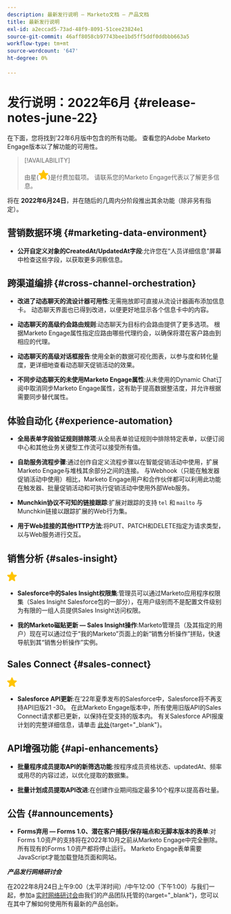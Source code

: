 ```yaml
---
description: 最新发行说明 — Marketo文档 — 产品文档
title: 最新发行说明
exl-id: a2eccad5-73ad-48f9-8091-51cee23824e1
source-git-commit: 46aff8058cb97743bee1bd5ff5ddf0ddbbb663a5
workflow-type: tm+mt
source-wordcount: '647'
ht-degree: 0%

---
```


# 发行说明：2022年6月 {#release-notes-june-22}

在下面，您将找到’22年6月版中包含的所有功能。 查看您的Adobe Marketo Engage版本以了解功能的可用性。

>[!AVAILABILITY]
>
>由星(![星星](assets/yellow-star.png))是付费加载项。 请联系您的Marketo Engage代表以了解更多信息。

将在 **2022年6月24日**，并在随后的几周内分阶段推出其余功能（除非另有指定）。

## 营销数据环境 {#marketing-data-environment}

* **公开自定义对象的CreatedAt/UpdatedAt字段**:允许您在“人员详细信息”屏幕中检查这些字段，以获取更多洞察信息。

## 跨渠道编排 {#cross-channel-orchestration}

* **改进了动态聊天的流设计器可用性**:无需拖放即可直接从流设计器画布添加信息卡。 动态聊天界面也已得到改进，以便更好地显示各个信息卡中的内容。

* **动态聊天的高级约会路由规则**:动态聊天为目标约会路由提供了更多选项。 根据Marketo Engage属性指定应路由哪些代理约会，以确保将潜在客户路由到相应的代理。

* **动态聊天的高级对话框报告**:使用全新的数据可视化图表，以参与度和转化量度，更详细地查看动态聊天促销活动的效果。

* **不同步动态聊天的未使用Marketo Engage属性**:从未使用的Dynamic Chat订阅中取消同步Marketo Engage属性，这有助于提高数据整洁度，并允许根据需要同步替代属性。

## 体验自动化 {#experience-automation}

* **全局表单字段验证规则排除项**:从全局表单验证规则中排除特定表单，以便订阅中心和其他业务关键型工作流可以接受所有值。

* **自助服务流程步骤**:通过创作自定义流程步骤以在智能促销活动中使用，扩展Marketo Engage与堆栈其余部分之间的连接。 与Webhook（只能在触发器促销活动中使用）相比，Marketo Engage用户和合作伙伴都可以利用此功能在触发器、批量促销活动和可执行促销活动中使用外部Web服务。

* **Munchkin协议不可知的链接跟踪**:扩展对跟踪的支持 `tel` 和 `mailto` 与Munchkin链接以跟踪扩展的Web行为集。

* **用于Web挂接的其他HTTP方法**:将PUT、PATCH和DELETE指定为请求类型，以与Web服务进行交互。

## 销售分析 {#sales-insight}

![（星号）](assets/yellow-star.png)

* **Salesforce中的Sales Insight权限集**:管理员可以通过Marketo应用程序权限集（Sales Insight Salesforce包的一部分），在用户级别而不是配置文件级别为有限的一组人员提供Sales Insight访问权限。

* **我的Marketo磁贴更新 — Sales Insight操作**:Marketo管理员（及其指定的用户）现在可以通过位于“我的Marketo”页面上的新“销售分析操作”拼贴，快速导航到其“销售分析操作”实例。

## Sales Connect {#sales-connect}

![（星号）](assets/yellow-star.png)

* **Salesforce API更新**:在’22年夏季发布的Salesforce中，Salesforce将不再支持API旧版21 -30。 在此Marketo Engage版本中，所有使用旧版API的Sales Connect请求都已更新，以保持在受支持的版本内。 有关Salesforce API报废计划的完整详细信息，请单击 [此处](https://help.salesforce.com/s/articleView?language=en_US&amp;type=1&amp;id=000354473){target=&quot;_blank&quot;}。

## API增强功能 {#api-enhancements}

* **批量程序成员提取API的新筛选功能**:按程序成员资格状态、updatedAt、频率或用尽的内容过滤，以优化提取的数据集。

* **批量计划成员提取API改进**:在创建作业期间指定最多10个程序以提高吞吐量。

## 公告 {#announcements}

* **Forms弃用 — Forms 1.0、潜在客户捕获/保存端点和无脚本版本的表单**:对Forms 1.0资产的支持将在2022年10月之前从Marketo Engage中完全删除。 所有现有的Forms 1.0资产都将停止运行。 Marketo Engage表单需要JavaScript才能加载登陆页面和网站。

**_产品发行网络研讨会_**

在2022年8月24日上午9:00（太平洋时间）/中午12:00（下午1:00）与我们一起，参加a [实时网络研讨会](https://engage.marketo.com/2022_June_August_Release_Webinar_RegistrationPage.html)由我们的产品团队托管的{target=&quot;_blank&quot;}，您可以在其中了解如何使用所有最新的产品创新。
